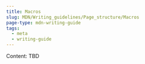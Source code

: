 ```yaml
---
title: Macros
slug: MDN/Writing_guidelines/Page_structure/Macros
page-type: mdn-writing-guide
tags:
  - meta
  - writing-guide
---
```


Content: TBD